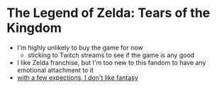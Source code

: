 # The Legend of Zelda: Tears of the Kingdom

- I'm highly unlikely to buy the game for now
  - sticking to Twitch streams to see if the game is any good
- I like Zelda franchise, but I'm too new to this fandom to have any emotional attachment to it
- [with a few expections, I don't like fantasy](https://offbeatbits.com/4-months-in-hyrule-but-is-the-world-my-oyster/#i-dont-like-fantasy-games)
